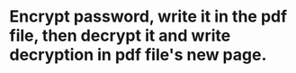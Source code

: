 # Encrypt password, write it in the pdf file, then decrypt it and write decryption in  pdf file's new page.
